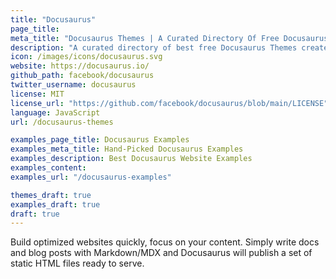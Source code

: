 ```yaml
---
title: "Docusaurus"
page_title:
meta_title: "Docusaurus Themes | A Curated Directory Of Free Docusaurus Themes"
description: "A curated directory of best free Docusaurus Themes created by independent web designers & developers that are open source, MIT licensed & available for free to download."
icon: /images/icons/docusaurus.svg
website: https://docusaurus.io/
github_path: facebook/docusaurus
twitter_username: docusaurus
license: MIT
license_url: "https://github.com/facebook/docusaurus/blob/main/LICENSE"
language: JavaScript
url: /docusaurus-themes

examples_page_title: Docusaurus Examples
examples_meta_title: Hand-Picked Docusaurus Examples
examples_description: Best Docusaurus Website Examples
examples_content: 
examples_url: "/docusaurus-examples"

themes_draft: true
examples_draft: true
draft: true
---
```


Build optimized websites quickly, focus on your content. Simply write docs and blog posts with Markdown/MDX and Docusaurus will publish a set of static HTML files ready to serve.
